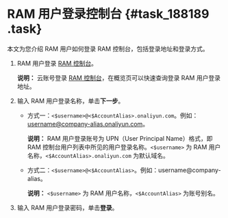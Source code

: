 # RAM 用户登录控制台 {#task_188189 .task}

本文为您介绍 RAM 用户如何登录 RAM 控制台，包括登录地址和登录方式。

1.  RAM 用户登录 [RAM 控制台](https://signin.alibabacloud.com/login.htm)。 

    **说明：** 云账号登录 [RAM 控制台](https://ram.console.aliyun.com/)，在概览页可以快速查询登录 RAM 用户登录地址。

2.  输入 RAM 用户登录名称，单击**下一步**。 
    -   方式一：`<$username>@<$AccountAlias>.onaliyun.com`。例如：username@company-alias.onaliyun.com。

        **说明：** RAM 用户登录账号为 UPN（User Principal Name）格式，即 RAM 控制台用户列表中所见的用户登录名称。`<$username>` 为 RAM 用户名称，`<$AccountAlias>.onaliyun.com` 为默认域名。

    -   方式二：`<$username>@<$AccountAlias>`。例如：username@company-alias。

        **说明：** `<$username>` 为 RAM 用户名称，`<$AccountAlias>` 为账号别名。

3.  输入 RAM 用户登录密码，单击**登录**。

